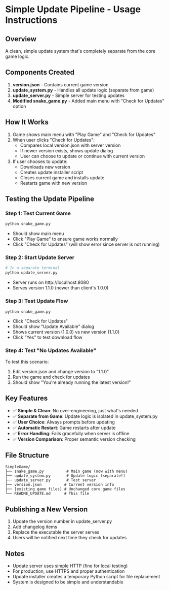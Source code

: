 # Simple Update Pipeline - Usage Instructions

## Overview
A clean, simple update system that's completely separate from the core game logic.

## Components Created
1. **version.json** - Contains current game version
2. **update_system.py** - Handles all update logic (separate from game)
3. **update_server.py** - Simple server for testing updates
4. **Modified snake_game.py** - Added main menu with "Check for Updates" option

## How It Works
1. Game shows main menu with "Play Game" and "Check for Updates"
2. When user clicks "Check for Updates":
   - Compares local version.json with server version
   - If newer version exists, shows update dialog
   - User can choose to update or continue with current version
3. If user chooses to update:
   - Downloads new version
   - Creates update installer script
   - Closes current game and installs update
   - Restarts game with new version

## Testing the Update Pipeline

### Step 1: Test Current Game
```bash
python snake_game.py
```
- Should show main menu
- Click "Play Game" to ensure game works normally
- Click "Check for Updates" (will show error since server is not running)

### Step 2: Start Update Server
```bash
# In a separate terminal
python update_server.py
```
- Server runs on http://localhost:8080
- Serves version 1.1.0 (newer than client's 1.0.0)

### Step 3: Test Update Flow
```bash
python snake_game.py
```
- Click "Check for Updates"
- Should show "Update Available" dialog
- Shows current version (1.0.0) vs new version (1.1.0)
- Click "Yes" to test download flow

### Step 4: Test "No Updates Available"
To test this scenario:
1. Edit version.json and change version to "1.1.0"
2. Run the game and check for updates
3. Should show "You're already running the latest version!"

## Key Features
- ✅ **Simple & Clean**: No over-engineering, just what's needed
- ✅ **Separate from Game**: Update logic is isolated in update_system.py
- ✅ **User Choice**: Always prompts before updating
- ✅ **Automatic Restart**: Game restarts after update
- ✅ **Error Handling**: Fails gracefully when server is offline
- ✅ **Version Comparison**: Proper semantic version checking

## File Structure
```
SimpleGame/
├── snake_game.py          # Main game (now with menu)
├── update_system.py       # Update logic (separate!)
├── update_server.py       # Test server
├── version.json          # Current version info
├── [existing game files] # Unchanged core game files
└── README_UPDATE.md      # This file
```

## Publishing a New Version
1. Update the version number in update_server.py
2. Add changelog items
3. Replace the executable the server serves
4. Users will be notified next time they check for updates

## Notes
- Update server uses simple HTTP (fine for local testing)
- For production, use HTTPS and proper authentication
- Update installer creates a temporary Python script for file replacement
- System is designed to be simple and understandable
